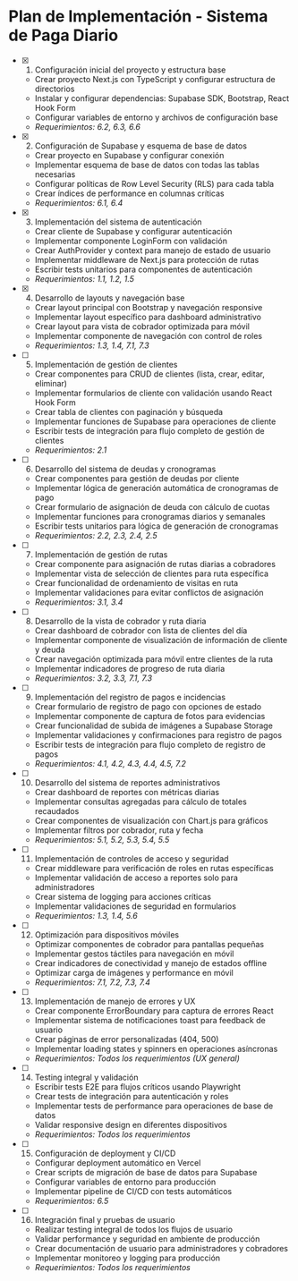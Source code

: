 # Plan de Implementación - Sistema de Paga Diario

- [x] 1. Configuración inicial del proyecto y estructura base
  - Crear proyecto Next.js con TypeScript y configurar estructura de directorios
  - Instalar y configurar dependencias: Supabase SDK, Bootstrap, React Hook Form
  - Configurar variables de entorno y archivos de configuración base
  - _Requerimientos: 6.2, 6.3, 6.6_

- [x] 2. Configuración de Supabase y esquema de base de datos
  - Crear proyecto en Supabase y configurar conexión
  - Implementar esquema de base de datos con todas las tablas necesarias
  - Configurar políticas de Row Level Security (RLS) para cada tabla
  - Crear índices de performance en columnas críticas
  - _Requerimientos: 6.1, 6.4_

- [x] 3. Implementación del sistema de autenticación
  - Crear cliente de Supabase y configurar autenticación
  - Implementar componente LoginForm con validación
  - Crear AuthProvider y context para manejo de estado de usuario
  - Implementar middleware de Next.js para protección de rutas
  - Escribir tests unitarios para componentes de autenticación
  - _Requerimientos: 1.1, 1.2, 1.5_

- [x] 4. Desarrollo de layouts y navegación base
  - Crear layout principal con Bootstrap y navegación responsive
  - Implementar layout específico para dashboard administrativo
  - Crear layout para vista de cobrador optimizada para móvil
  - Implementar componente de navegación con control de roles
  - _Requerimientos: 1.3, 1.4, 7.1, 7.3_

- [ ] 5. Implementación de gestión de clientes
  - Crear componentes para CRUD de clientes (lista, crear, editar, eliminar)
  - Implementar formularios de cliente con validación usando React Hook Form
  - Crear tabla de clientes con paginación y búsqueda
  - Implementar funciones de Supabase para operaciones de cliente
  - Escribir tests de integración para flujo completo de gestión de clientes
  - _Requerimientos: 2.1_

- [ ] 6. Desarrollo del sistema de deudas y cronogramas
  - Crear componentes para gestión de deudas por cliente
  - Implementar lógica de generación automática de cronogramas de pago
  - Crear formulario de asignación de deuda con cálculo de cuotas
  - Implementar funciones para cronogramas diarios y semanales
  - Escribir tests unitarios para lógica de generación de cronogramas
  - _Requerimientos: 2.2, 2.3, 2.4, 2.5_

- [ ] 7. Implementación de gestión de rutas
  - Crear componente para asignación de rutas diarias a cobradores
  - Implementar vista de selección de clientes para ruta específica
  - Crear funcionalidad de ordenamiento de visitas en ruta
  - Implementar validaciones para evitar conflictos de asignación
  - _Requerimientos: 3.1, 3.4_

- [ ] 8. Desarrollo de la vista de cobrador y ruta diaria
  - Crear dashboard de cobrador con lista de clientes del día
  - Implementar componente de visualización de información de cliente y deuda
  - Crear navegación optimizada para móvil entre clientes de la ruta
  - Implementar indicadores de progreso de ruta diaria
  - _Requerimientos: 3.2, 3.3, 7.1, 7.3_

- [ ] 9. Implementación del registro de pagos e incidencias
  - Crear formulario de registro de pago con opciones de estado
  - Implementar componente de captura de fotos para evidencias
  - Crear funcionalidad de subida de imágenes a Supabase Storage
  - Implementar validaciones y confirmaciones para registro de pagos
  - Escribir tests de integración para flujo completo de registro de pagos
  - _Requerimientos: 4.1, 4.2, 4.3, 4.4, 4.5, 7.2_

- [ ] 10. Desarrollo del sistema de reportes administrativos
  - Crear dashboard de reportes con métricas diarias
  - Implementar consultas agregadas para cálculo de totales recaudados
  - Crear componentes de visualización con Chart.js para gráficos
  - Implementar filtros por cobrador, ruta y fecha
  - _Requerimientos: 5.1, 5.2, 5.3, 5.4, 5.5_

- [ ] 11. Implementación de controles de acceso y seguridad
  - Crear middleware para verificación de roles en rutas específicas
  - Implementar validación de acceso a reportes solo para administradores
  - Crear sistema de logging para acciones críticas
  - Implementar validaciones de seguridad en formularios
  - _Requerimientos: 1.3, 1.4, 5.6_

- [ ] 12. Optimización para dispositivos móviles
  - Optimizar componentes de cobrador para pantallas pequeñas
  - Implementar gestos táctiles para navegación en móvil
  - Crear indicadores de conectividad y manejo de estados offline
  - Optimizar carga de imágenes y performance en móvil
  - _Requerimientos: 7.1, 7.2, 7.3, 7.4_

- [ ] 13. Implementación de manejo de errores y UX
  - Crear componente ErrorBoundary para captura de errores React
  - Implementar sistema de notificaciones toast para feedback de usuario
  - Crear páginas de error personalizadas (404, 500)
  - Implementar loading states y spinners en operaciones asíncronas
  - _Requerimientos: Todos los requerimientos (UX general)_

- [ ] 14. Testing integral y validación
  - Escribir tests E2E para flujos críticos usando Playwright
  - Crear tests de integración para autenticación y roles
  - Implementar tests de performance para operaciones de base de datos
  - Validar responsive design en diferentes dispositivos
  - _Requerimientos: Todos los requerimientos_

- [ ] 15. Configuración de deployment y CI/CD
  - Configurar deployment automático en Vercel
  - Crear scripts de migración de base de datos para Supabase
  - Configurar variables de entorno para producción
  - Implementar pipeline de CI/CD con tests automáticos
  - _Requerimientos: 6.5_

- [ ] 16. Integración final y pruebas de usuario
  - Realizar testing integral de todos los flujos de usuario
  - Validar performance y seguridad en ambiente de producción
  - Crear documentación de usuario para administradores y cobradores
  - Implementar monitoreo y logging para producción
  - _Requerimientos: Todos los requerimientos_